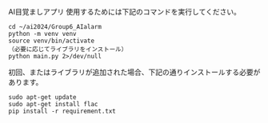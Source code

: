 AI目覚ましアプリ
使用するためには下記のコマンドを実行してください。
  ```
  cd ~/ai2024/Group6_AIalarm
  python -m venv venv
  source venv/bin/activate
  （必要に応じてライブラリをインストール）
  python main.py 2>/dev/null
  ```
初回、またはライブラリが追加された場合、下記の通りインストールする必要があります。  
  ```
  sudo apt-get update
  sudo apt-get install flac
  pip install -r requirement.txt
  ```
